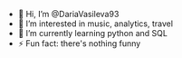 - 👋 Hi, I’m @DariaVasileva93
- 👀 I’m interested in music, analytics, travel
- 🌱 I’m currently learning python and SQL
- ⚡ Fun fact: there's nothing funny
